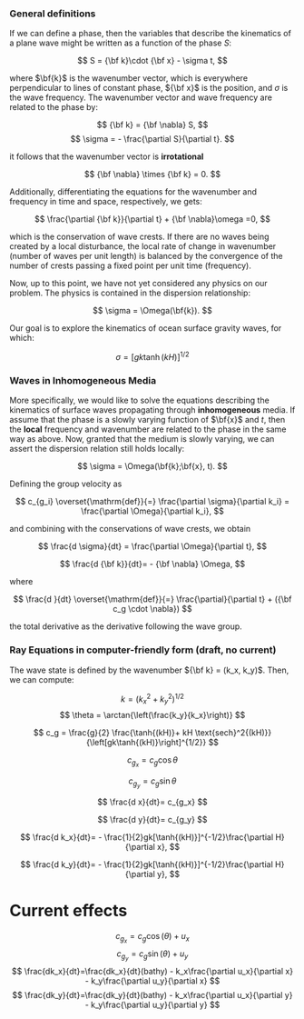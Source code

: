 ### General definitions
If we can define a phase, then the variables that describe the kinematics of a plane wave might be written as a function of the phase $S$:

$$
S = {\bf k}\cdot {\bf x} - \sigma t,
$$

where $\bf{k}$ is the wavenumber vector, which is everywhere perpendicular to lines of constant phase, ${\bf x}$ is the position, and $\sigma$ is the wave frequency.  The wavenumber vector and wave frequency are related to the phase by:

$$
{\bf k} = {\bf \nabla} S,
$$
$$
\sigma = - \frac{\partial S}{\partial t}.
$$

it follows that the wavenumber vector is **irrotational**

$$
{\bf \nabla} \times {\bf k} = 0.
$$

Additionally, differentiating the equations for the wavenumber and frequency in time and space, respectively, we gets:

$$
\frac{\partial {\bf k}}{\partial t} + {\bf \nabla}\omega =0,
$$

which is the conservation of wave crests. If there are no waves being created by a local disturbance, the local rate of change in wavenumber (number of waves per unit length) is balanced by the convergence of the number of crests passing a fixed point per unit time (frequency).


Now, up to this point, we have not yet considered any physics on our problem. The physics is contained in the dispersion relationship: 

$$
\sigma = \Omega(\bf{k}).
$$

Our goal is to explore the kinematics of ocean surface gravity waves, for which:

$$
\sigma = [gk\tanh{(kH)}]^{1/2}
$$

###   Waves in Inhomogeneous Media
More specifically, we would like to solve the equations describing the kinematics of surface waves propagating through **inhomogeneous** media. If assume that the phase is a slowly varying function of $\bf{x}$ and $t$, then the **local** frequency and wavenumber are related to the phase in the same way as above. Now, granted that the medium is slowly varying, we can assert the dispersion relation still holds locally:

$$
\sigma = \Omega(\bf{k};\bf{x}, t).
$$

Defining the group velocity as 

$$
c_{g_i} \overset{\mathrm{def}}{=} \frac{\partial \sigma}{\partial k_i} = \frac{\partial \Omega}{\partial k_i}, 
$$

and combining with the conservations of wave crests, we obtain

$$
\frac{d \sigma}{dt}  = \frac{\partial \Omega}{\partial t},
$$

$$
\frac{d {\bf k}}{dt}= - {\bf \nabla} \Omega,
$$

where

$$
\frac{d }{dt} \overset{\mathrm{def}}{=} \frac{\partial}{\partial t} + ({\bf c_g \cdot \nabla})
$$

the total derivative as the derivative following the wave group.

### Ray Equations in computer-friendly form (draft, no current)

The wave state is defined by the wavenumber ${\bf k} = (k_x, k_y)$. Then, we can compute:

$$
k = (k_x^2 + k_y^2)^{1/2}
$$
$$
\theta = \arctan{\left(\frac{k_y}{k_x}\right)}
$$

$$
c_g = \frac{g}{2} \frac{\tanh{(kH)}+ kH \text{sech}^2{(kH)}}{\left[gk\tanh{(kH)}\right]^{1/2}}
$$

$$
c_{g_x} = c_g \cos{\theta}
$$

$$
c_{g_y} = c_g \sin{\theta}
$$

$$
\frac{d x}{dt}= c_{g_x}
$$


$$
\frac{d y}{dt}= c_{g_y}
$$

$$
\frac{d k_x}{dt}= - \frac{1}{2}gk[\tanh{(kH)}]^{-1/2}\frac{\partial H}{\partial x},
$$

$$
\frac{d k_y}{dt}= - \frac{1}{2}gk[\tanh{(kH)}]^{-1/2}\frac{\partial H}{\partial y},
$$

# Current effects
$$
c_{g_x} = c_g  \cos(\theta) + u_x
$$
$$
c_{g_y} = c_g  \sin(\theta) + u_y
$$
$$
\frac{dk_x}{dt}=\frac{dk_x}{dt}(bathy) - k_x\frac{\partial u_x}{\partial x} - k_y\frac{\partial u_y}{\partial x}
$$
$$
\frac{dk_y}{dt}=\frac{dk_y}{dt}(bathy) - k_x\frac{\partial u_x}{\partial y} - k_y\frac{\partial u_y}{\partial y}
$$